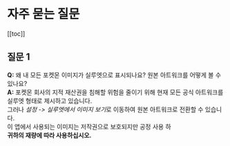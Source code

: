# 자주 묻는 질문
[[toc]]
## 질문 1
**Q:** 왜 내 모든 포켓몬 이미지가 실루엣으로 표시되나요? 원본 아트워크를 어떻게 볼 수 있나요? \
**A:** 포켓몬 회사의 지적 재산권을 침해할 위험을 줄이기 위해 현재 모든 공식 아트워크를 실루엣 형태로 제시하고 있습니다. \
그러나 *설정 -> 실루엣에서 이미지 보기*로 이동하여 원본 아트워크로 전환할 수 있습니다. \
이 앱에서 사용되는 이미지는 저작권으로 보호되지만 공정 사용 하 \
**귀하의 재량에 따라 사용하십시오.**